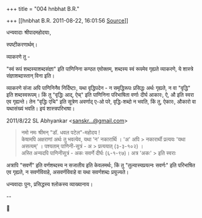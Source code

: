 +++
title = "004 hnbhat B.R."

+++
[[hnbhat B.R.	2011-08-22, 16:01:56 [Source](https://groups.google.com/g/samskrita/c/NeiTPbieESM)]]



धन्यवादाः श्रीपादमहोदयाः,

  

स्पष्टीकरणार्थम्।  
  

व्याकरणे तु -

  

"स्वं रूपं शब्दस्याशब्दसंज्ञा" इति पाणिनिना कण्ठत एवोक्तम्, शब्दस्य स्वं रूपमेव गृह्यते व्याकरणे, ये शास्त्रे संज्ञाशब्दास्तान् विना इति।

  

व्याकरणे संजा अपि पाणिनिनैव निर्दिष्टाः, यथा वृद्धिपदेन - न समृद्धिरूपः प्रसिद्धः अर्थः गृह्यते, न वा "वृद्धि" इति शब्दस्वरूपम्। किं तु "वृद्धिः आद्, ऐच्" इति पाणिनिना परिभाषिता वर्णाः दीर्घ आकारः, ऐ, औ इति स्वरा एव गृह्यन्ते। तेन "वृद्धिः एचि" इति सूत्रेण अवर्णाद् ए-ओ परे, वृद्धि-शब्दो न भवति, किं तु, ऐकारः, औकारो वा यथासंख्यं भवति। इयं शास्त्रपरिभाषा।

  

  

  

2011/8/22 SL Abhyankar \<[sanskr...@gmail.com]()\>

  

> नमो नमः श्रीमन् "डॉ. धवल पटेल"-महोदय !  
> केषामपि अक्षराणां अर्थः तु भवत्येव, यथा 'न' नकारार्थि । 'अ' अपि > नकारार्थी प्रत्ययः 'यथा असत्यम्' । पश्यताम् पाणिनी-सूत्रं - अ > प्रत्ययात् (३-३-१०२) ।  
> अस्ति अन्यदपि पाणिनीसूत्रं - अकः सवर्णे दीर्घः (६-१-९७)। अत्र 'अकः' > इति स्वराः

  

अत्रापि "सवर्णे" इति वर्णशब्दस्य न सजातीय इति केवलमर्थः, किं तु "तुल्यास्यप्रयत्नः सवर्णः" इति परिभाषित एव गृह्यते, न सवर्णविवाहे, असवर्णविवाहे वा यथा सवर्णशब्दः प्रयुज्यते।

  

धन्यवादाः पुनः, प्रसिद्धस्य श्लोकस्य व्याख्यानाय।

  

--



